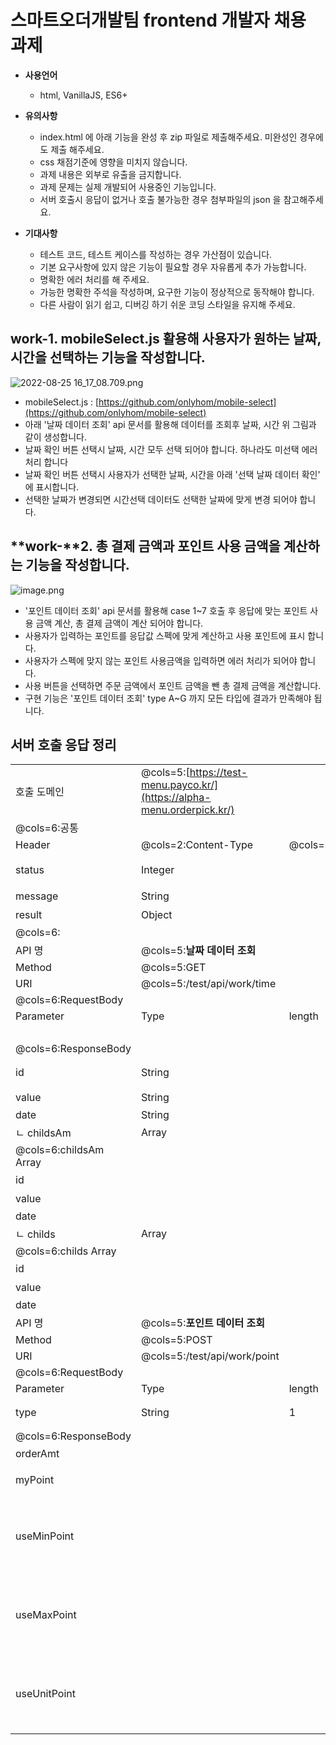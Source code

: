# 스마트오더개발팀 frontend 개발자 채용 과제

* **사용언어**
    * html, VanillaJS, ES6+

* **유의사항**
    * index.html 에 아래 기능을 완성 후 zip 파일로 제출해주세요. 미완성인 경우에도 제출 해주세요.
    * css 채점기준에 영향을 미치지 않습니다.
    * 과제 내용은 외부로 유출을 금지합니다.
    * 과제 문제는 실제 개발되어 사용중인 기능입니다.
    * 서버 호출시 응답이 없거나 호출 불가능한 경우 첨부파일의 json 을 참고해주세요.

* **기대사항**
    * 테스트 코드, 테스트 케이스를 작성하는 경우 가산점이 있습니다.
    * 기본 요구사항에 있지 않은 기능이 필요할 경우 자유롭게 추가 가능합니다.
    * 명확한 에러 처리를 해 주세요.
    * 가능한 명확한 주석을 작성하며, 요구한 기능이 정상적으로 동작해야 합니다.
    * 다른 사람이 읽기 쉽고, 디버깅 하기 쉬운 코딩 스타일을 유지해 주세요.

## **work-1. mobileSelect.js 활용해 사용자가 원하는 날짜, 시간을 선택하는 기능을 작성합니다.**

![2022-08-25 16_17_08.709.png](/wikis/2607232640735065411/files/3347959246155336230)

* mobileSelect.js : [https://github.com/onlyhom/mobile-select](https://github.com/onlyhom/mobile-select)
* 아래 '날짜 데이터 조회' api 문서를 활용해 데이터를 조회후 날짜, 시간 위 그림과 같이 생성합니다.
* 날짜 확인 버튼 선택시 날짜, 시간 모두 선택 되어야 합니다. 하나라도 미선택 에러처리 합니다
* 날짜 확인 버튼 선택시 사용자가 선택한 날짜, 시간을 아래 '선택 날짜 데이터 확인' 에 표시합니다.
* 선택한 날짜가 변경되면 시간선택 데이터도 선택한 날짜에 맞게 변경 되어야 합니다.

## **work-**2\. 총 결제 금액과 포인트 사용 금액을 계산하는 기능을 작성합니다\.

![image.png](/wikis/2607232640735065411/files/3355890281057837054)

* '포인트 데이터 조회' api 문서를 활용해 case 1\~7 호출 후 응답에 맞는 포인트 사용 금액 계산, 총 결제 금액이 계산 되어야 합니다.
* 사용자가 입력하는 포인트를 응답값 스펙에 맞게 계산하고 사용 포인트에 표시 합니다.
* 사용자가 스펙에 맞지 않는 포인트 사용금액을 입력하면 에러 처리가 되어야 합니다.
* 사용 버튼을 선택하면 주문 금액에서 포인트 금액을 뺀 총 결제 금액을 계산합니다.
* 구현 기능은 '포인트 데이터 조회' type A\~G 까지 모든 타입에 결과가 만족해야 됩니다.

## 서버 호출 응답 정리
|  |  |  |  |  |  |
| --- | --- | --- | --- | --- | --- |
| 호출 도메인 | @cols=5:[https://test-menu.payco.kr/](https://alpha-menu.orderpick.kr/) |
| @cols=6:공통 |
| Header | @cols=2:Content-Type | @cols=3:application/json |
| status | Integer |  | Y | @cols=2:0 이 아닌 결과는 실패 |
| message | String |  | Y | @cols=2:조회 결과 메시지 |
| result | Object |  | Y | @cols=2:호출 결과 |
| @cols=6: |
| API 명 | @cols=5:**날짜 데이터 조회** |
| Method | @cols=5:GET |
| URI | @cols=5:/test/api/work/time |
| @cols=6:RequestBody |
| Parameter | Type | length | Required | @cols=2:Description |
|  |  |  |  | @cols=2: |
| @cols=6:ResponseBody |
| id | String |  |  | @cols=2:날짜<br>YYYYMMDD |
| value | String |  |  | @cols=2:날짜 표시 데이터 |
| date | String |  |  | @cols=2:YYYYMMDD |
| ㄴ childsAm | Array |  |  | @cols=2:날짜의 시간 데이터 |
| @cols=6:childsAm Array |
| id |  |  |  | @cols=2:시간 hh |
| value |  |  |  | @cols=2:시간 표시 데이터 |
| date |  |  |  | @cols=2:YYYYMMDDhh |
| ㄴ childs | Array |  |  | @cols=2:시간의 분 데이터 |
| @cols=6:childs Array |
| id |  |  |  | @cols=2:분 mm |
| value |  |  |  | @cols=2:분 표시 데이터 |
| date |  |  |  | @cols=2:YYYYMMDDhhmm |
| API 명 | @cols=5:**포인트 데이터 조회** |
| Method | @cols=5:POST |
| URI | @cols=5:/test/api/work/point |
| @cols=6:RequestBody |
| Parameter | Type | length | Required | @cols=2:Description |
| type | String | 1 |  | @cols=2:응답 타입<br>A,B,C,D,E,F,G |
| @cols=6:ResponseBody |
| orderAmt |  |  |  | @cols=2:주문 금액 |
| myPoint |  |  |  | @cols=2:잔여포인트(포인트 잔액) |
| useMinPoint |  |  |  | @cols=2:사용가능최소적립포인트<br>잔여포인트가 useMinPoint 보다 적은 경우에는 포인트 사용이 불가합니다. |
| useMaxPoint |  |  |  | @cols=2:사용가능최대적립포인트<br>잔여포인트가 useMinPoint 보다 많아 경우에 useMinPoint 보다는 많이 사용할수 없습니다. |
| useUnitPoint |  |  |  | @cols=2:적립포인트사용단위<br>사용가능한 포인트 단위입니다. 예를들어 useUnitPoint=10 인테 포인트를 105 로 사용은 불가합니다. |
